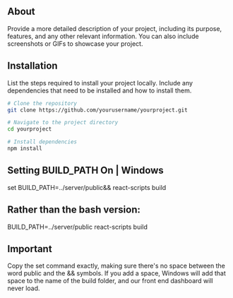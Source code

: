 ## About

Provide a more detailed description of your project, including its purpose, features, and any other relevant information. You can also include screenshots or GIFs to showcase your project.

## Installation

List the steps required to install your project locally. Include any dependencies that need to be installed and how to install them.

```bash
# Clone the repository
git clone https://github.com/yourusername/yourproject.git

# Navigate to the project directory
cd yourproject

# Install dependencies
npm install
```

## Setting BUILD_PATH On | Windows

set BUILD_PATH=../server/public&& react-scripts build

## Rather than the bash version:

BUILD_PATH=../server/public react-scripts build

## Important

Copy the set command exactly, making sure there's no space between the word public and the && symbols. If you add a space, Windows will add that space to the name of the build folder, and our front end dashboard will never load.

